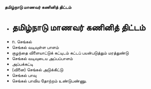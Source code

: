 **தமிழ்நாடு மாணவர் கணினித் திட்டம்**
- # தமிழ்நாடு மாணவர் கணினித் திட்டம்
- n. செங்கல்
- செங்கல் வடிவுள்ள பாளம்
- குழந்தை விளையாட்டுக் கட்டிடம் கட்டப் பயன்படுத்தும் மரத்துண்டு
- செங்கல் வடிவுடைய அப்பப்பாளம்
- அப்பக்கட்டி
- (வினை) செங்கல் அடுக்கிட்டு
- செங்கல் பாவு
- செங்கல் பாவிய தோற்றம் உண்டுபண்ணு.

